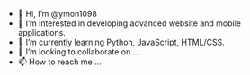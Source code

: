 - 👋 Hi, I’m @ymon1098
- 👀 I’m interested in developing advanced website
and mobile applications.
- 🌱 I’m currently learning Python, JavaScript, HTML/CSS.
- 💞️ I’m looking to collaborate on ...
- 📫 How to reach me ...

<!---
ymon1098/ymon1098 is a ✨ special ✨ repository because its `README.md` (this file) appears on your GitHub profile.
You can click the Preview link to take a look at your changes.
--->
